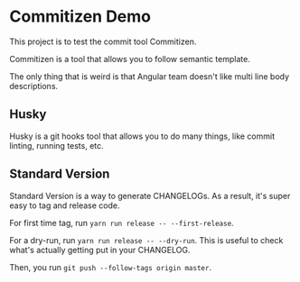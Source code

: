# Commitizen Demo

This project is to test the commit tool Commitizen.

Commitizen is a tool that allows you to follow semantic template.

The only thing that is weird is that Angular team doesn't like multi line body descriptions.  

## Husky

Husky is a git hooks tool that allows you to do many things, like commit linting, running tests, etc.

## Standard Version

Standard Version is a way to generate CHANGELOGs.  As a result, it's super easy to tag and release code. 

For first time tag, run `yarn run release -- --first-release`.

For a dry-run, run `yarn run release -- --dry-run`.  This is useful to check what's actually getting put in your CHANGELOG.

Then, you run `git push --follow-tags origin master`.
